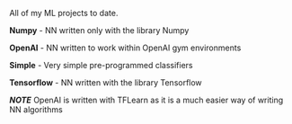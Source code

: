 All of my ML projects to date. 

**Numpy** - NN written only with the library Numpy 

**OpenAI** - NN written to work within OpenAI gym environments 

**Simple** - Very simple pre-programmed classifiers 

**Tensorflow** - NN written with the library Tensorflow 

***NOTE***
OpenAI is written with TFLearn as it is a much easier way of writing NN algorithms
